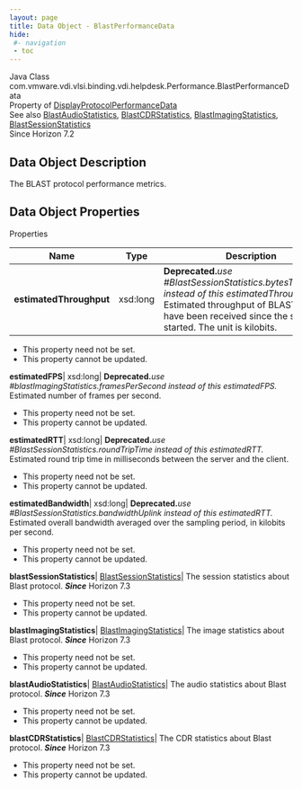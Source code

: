 ```yaml
---
layout: page
title: Data Object - BlastPerformanceData
hide:
 #- navigation
 - toc
---
```






Java Class
    com.vmware.vdi.vlsi.binding.vdi.helpdesk.Performance.BlastPerformanceData  
Property of
     [DisplayProtocolPerformanceData](vdi.helpdesk.Performance.DisplayProtocolPerformanceData.md#field_detail)  
See also
     [BlastAudioStatistics](vdi.helpdesk.Performance.BlastAudioStatistics.md), [BlastCDRStatistics](vdi.helpdesk.Performance.BlastCDRStatistics.md), [BlastImagingStatistics](vdi.helpdesk.Performance.BlastImagingStatistics.md), [BlastSessionStatistics](vdi.helpdesk.Performance.BlastSessionStatistics.md)  
Since 
    Horizon 7.2

## Data Object Description 

The BLAST protocol performance metrics. 

## Data Object Properties

Properties

Name |  Type |  Description   
---|---|---  
**estimatedThroughput**|  xsd:long| **Deprecated.**_use #BlastSessionStatistics.bytesTransmitted instead of this estimatedThroughput._ Estimated throughput of BLAST data that have been received since the session started. The unit is kilobits.   


* This property need not be set.
* This property cannot be updated.

  
**estimatedFPS**|  xsd:long| **Deprecated.**_use #blastImagingStatistics.framesPerSecond instead of this estimatedFPS._ Estimated number of frames per second.   


* This property need not be set.
* This property cannot be updated.

  
**estimatedRTT**|  xsd:long| **Deprecated.**_use #BlastSessionStatistics.roundTripTime instead of this estimatedRTT._ Estimated round trip time in milliseconds between the server and the client.   


* This property need not be set.
* This property cannot be updated.

  
**estimatedBandwidth**|  xsd:long| **Deprecated.**_use #BlastSessionStatistics.bandwidthUplink instead of this estimatedRTT._ Estimated overall bandwidth averaged over the sampling period, in kilobits per second.   


* This property need not be set.
* This property cannot be updated.

  
**blastSessionStatistics**| [BlastSessionStatistics](vdi.helpdesk.Performance.BlastSessionStatistics.md)|  The session statistics about Blast protocol.  **_Since_** Horizon 7.3  


* This property need not be set.
* This property cannot be updated.

  
**blastImagingStatistics**| [BlastImagingStatistics](vdi.helpdesk.Performance.BlastImagingStatistics.md)|  The image statistics about Blast protocol.  **_Since_** Horizon 7.3  


* This property need not be set.
* This property cannot be updated.

  
**blastAudioStatistics**| [BlastAudioStatistics](vdi.helpdesk.Performance.BlastAudioStatistics.md)|  The audio statistics about Blast protocol.  **_Since_** Horizon 7.3  


* This property need not be set.
* This property cannot be updated.

  
**blastCDRStatistics**| [BlastCDRStatistics](vdi.helpdesk.Performance.BlastCDRStatistics.md)|  The CDR statistics about Blast protocol.  **_Since_** Horizon 7.3  


* This property need not be set.
* This property cannot be updated.

  
  
  

  
  

